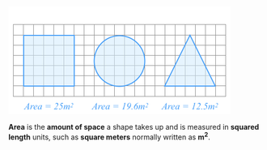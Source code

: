 ![](./area.png)

**Area** is the **amount of space** a shape takes up and is measured in **squared length** units, such as **square meters** normally written as **m<sup>2</sup>**.